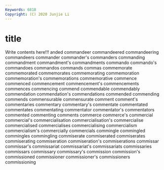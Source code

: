```yaml
---
Keywords: 6818
Copyright: (C) 2020 Junjie Li
---
```


# title

Write contents here!!!
anded 
commandeer
commandeered 
commandeering 
commandeers 
commander 
commander's 
commanders 
commanding 
commandment 
commandment's 
commandments
commando 
commando's 
commandoes 
commandos 
commands 
commas 
commemorate 
commemorated 
commemorates 
commemorating
commemoration 
commemoration's 
commemorations 
commemorative 
commence 
commenced 
commencement 
commencement's 
commencements 
commences
commencing 
commend 
commendable 
commendably 
commendation 
commendation's 
commendations 
commended 
commending 
commends
commensurable 
commensurate 
comment 
comment's 
commentaries 
commentary 
commentary's 
commentate 
commentated 
commentates
commentating 
commentator 
commentator's 
commentators 
commented 
commenting 
comments 
commerce 
commerce's 
commercial
commercial's 
commercialisation 
commercialisation's 
commercialise 
commercialised 
commercialises 
commercialising 
commercialism 
commercialism's 
commercially
commercials 
commingle 
commingled 
commingles 
commingling 
commiserate 
commiserated 
commiserates 
commiserating 
commiseration
commiseration's 
commiserations 
commissar 
commissar's 
commissariat 
commissariat's 
commissariats 
commissaries 
commissars 
commissary
commissary's 
commission 
commission's 
commissioned 
commissioner 
commissioner's 
commissioners 
commissioning 
